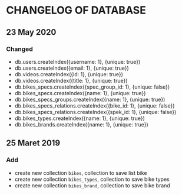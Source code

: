 # CHANGELOG OF DATABASE

## 23 May 2020

### Changed

- db.users.createIndex({username: 1}, {unique: true})
- db.users.createIndex({email: 1}, {unique: true})
- db.videos.createIndex({id: 1}, {unique: true})
- db.videos.createIndex({title: 1}, {unique: true})
- db.bikes_specs.createIndex({spec_group_id: 1}, {unique: false})
- db.bikes_specs.createIndex({name: 1}, {unique: true})
- db.bikes_specs_groups.createIndex({name: 1}, {unique: true})
- db.bikes_specs_relations.createIndex({bike_id: 1}, {unique: false})
- db.bikes_specs_relations.createIndex({spek_id: 1}, {unique: false})
- db.bikes_types.createIndex({name: 1}, {unique: true})
- db.bikes_brands.createIndex({name: 1}, {unique: true})

## 25 Maret 2019

### Add

- create new collection `bikes`, collection to save list bike
- create new collection `bikes_types`, collection to save bike types
- create new collection `bikes_brand`, collection to save bike brand
